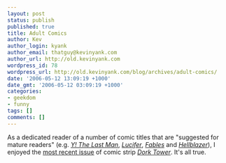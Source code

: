 ```yaml
---
layout: post
status: publish
published: true
title: Adult Comics
author: Kev
author_login: kyank
author_email: thatguy@kevinyank.com
author_url: http://old.kevinyank.com
wordpress_id: 78
wordpress_url: http://old.kevinyank.com/blog/archives/adult-comics/
date: '2006-05-12 13:09:19 +1000'
date_gmt: '2006-05-12 03:09:19 +1000'
categories:
- geekdom
- funny
tags: []
comments: []
---
```

<p>As a dedicated reader of a number of comic titles that are "suggested for mature readers" (e.g. <a href="http://www.dccomics.com/features/ylastman/"><cite>Y! The Last Man</cite></a>, <a href="http://www.dccomics.com/features/lucifer/"><cite>Lucifer</cite></a>, <a href="http://www.dccomics.com/features/fables/"><cite>Fables</cite></a> and <a href="http://www.dccomics.com/features/hellblazer/"><cite>Hellblazer</cite></a>), I enjoyed the <a href="http://archive.gamespy.com/comics/dorktower/archive.asp?nextform=viewcomic&id=1123">most recent issue</a> of comic strip <a href="http://archive.gamespy.com/comics/dorktower/"><cite>Dork Tower</cite></a>. It's all true.</p>
